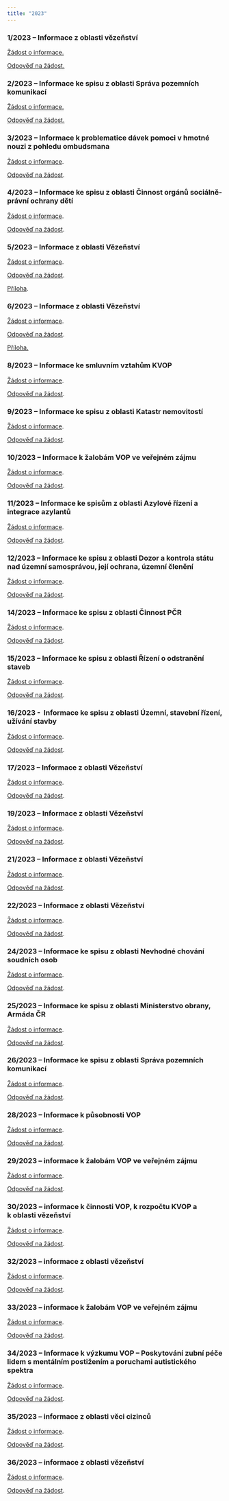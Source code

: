 ```yaml
---
title: "2023"
---
```

<h3>1/2023 &ndash; Informace z&nbsp;oblasti vězeňství</h3>

<p><a href="https://www.ochrance.cz/info106/2023/1_2023_zadost.pdf">Žádost o informace.</a></p>

<p><a href="https://www.ochrance.cz/info106/2023/1_2023_odpoved.odt">Odpověď na žádost.</a></p>

<h3>2/2023 &ndash; Informace ke spisu z&nbsp;oblasti Správa pozemních komunikací</h3>

<p><a href="https://www.ochrance.cz/info106/2023/2_2023_zadost.pdf">Žádost o informace.</a></p>

<p><a href="https://www.ochrance.cz/info106/2023/2_2023_odpoved.odt">Odpověď na žádost.</a></p>

<h3>3/2023 &ndash; Informace k problematice dávek pomoci v&nbsp;hmotné nouzi z&nbsp;pohledu ombudsmana</h3>

<p><a href="https://www.ochrance.cz/info106/2023/3_2023_zadost.pdf">Žádost o informace</a>.</p>

<p><a href="https://www.ochrance.cz/info106/2023/3_2023_odpoved.odt">Odpověď na žádost</a>.</p>

<h3>4/2023 &ndash; Informace ke spisu z&nbsp;oblasti Činnost orgánů sociálně-právní ochrany dětí</h3>

<p><a href="https://www.ochrance.cz/info106/2023/4_2023_zadost.pdf">Žádost o informace</a>.</p>

<p><a href="https://www.ochrance.cz/info106/2023/4_2023_odpoved.odt">Odpověď na žádost</a>.</p>

<h3>5/2023 &ndash; Informace z&nbsp;oblasti Vězeňství</h3>

<p><a href="https://www.ochrance.cz/info106/2023/5_2023_zadost.pdf">Žádost o informace</a>.</p>

<p><a href="https://www.ochrance.cz/info106/2023/5_2023_odpoved.odt">Odpověď na žádost</a>.</p>

<p><a href="https://www.ochrance.cz/info106/2023/5_2023_odpoved_priloha.pdf">Příloha</a>.</p>

<h3>6/2023 &ndash; Informace z&nbsp;oblasti Vězeňství</h3>

<p><a href="https://www.ochrance.cz/info106/2023/6_2023_zadost.pdf">Žádost o informace</a>.</p>

<p><a href="https://www.ochrance.cz/info106/2023/6_2023_odpoved.odt">Odpověď na žádost</a>.</p>

<p><a href="https://www.ochrance.cz/info106/2023/6_2023_odpoved_priloha.pdf">Příloha.</a></p>

<h3>8/2023 &ndash; Informace ke smluvním vztahům KVOP</h3>

<p><a href="https://www.ochrance.cz/info106/2023/8_2023_zadost.pdf">Žádost o informace</a>.</p>

<p><a href="https://www.ochrance.cz/info106/2023/8_2023_odpoved.odt">Odpověď na žádost</a>.</p>

<h3>9/2023 &ndash; Informace ke spisu z&nbsp;oblasti Katastr nemovitostí</h3>

<p><a href="https://www.ochrance.cz/info106/2023/9_2023_zadost.pdf">Žádost o informace</a>.</p>

<p><a href="https://www.ochrance.cz/info106/2023/9_2023_odpoved.odt">Odpověď na žádost</a>.</p>

<h3>10/2023 &ndash; Informace k&nbsp;žalobám VOP ve veřejném zájmu</h3>

<p><a href="https://www.ochrance.cz/info106/2023/10_2023_zadost.pdf">Žádost o informace</a>.</p>

<p><a href="https://www.ochrance.cz/info106/2023/10_2023_odpoved.odt">Odpověď na žádost</a>.</p>

<h3>11/2023 &ndash; Informace ke spisům z&nbsp;oblasti Azylové řízení a integrace azylantů</h3>

<p><a href="https://www.ochrance.cz/info106/2023/11_2023_zadost.pdf">Žádost o informace</a>.</p>

<p><a href="https://www.ochrance.cz/info106/2023/11_2023_odpoved.odt">Odpověď na žádost</a>.</p>

<h3>12/2023 &ndash; Informace ke spisu z&nbsp;oblasti Dozor a kontrola státu nad územní samosprávou, její ochrana, územní členění</h3>

<p><a href="https://www.ochrance.cz/info106/2023/12_2023_zadost.pdf">Žádost o informace</a>.</p>

<p><a href="https://www.ochrance.cz/info106/2023/12_2023_odpoved.odt">Odpověď na žádost</a>.</p>

<h3>14/2023 &ndash; Informace ke spisu z&nbsp;oblasti Činnost PČR</h3>

<p><a href="https://www.ochrance.cz/info106/2023/14_2023_zadost.pdf">Žádost o informace</a>.</p>

<p><a href="https://www.ochrance.cz/info106/2023/14_2023_odpoved.rtf">Odpověď na žádost</a>.</p>

<h3>15/2023 &ndash; Informace ke spisu z&nbsp;oblasti Řízení o odstranění staveb</h3>

<p><a href="https://www.ochrance.cz/info106/2023/15_2023_zadost.pdf">Žádost o informace</a>.</p>

<p><a href="https://www.ochrance.cz/info106/2023/15_2023_odpoved_.odt">Odpověď na žádost</a>.</p>

<h3>16/2023 -&nbsp; Informace ke spisu z&nbsp;oblasti Územní, stavební řízení, užívání stavby</h3>

<p><a href="https://www.ochrance.cz/info106/2023/16_2023_zadost.pdf">Žádost o informace</a>.</p>

<p><a href="https://www.ochrance.cz/info106/2023/16_2023_odpoved.odt">Odpověď na žádost</a>.</p>

<h3>17/2023 &ndash; Informace z&nbsp;oblasti Vězeňství</h3>

<p><a href="https://www.ochrance.cz/info106/2023/17_2023_zadost.pdf">Žádost o informace</a>.</p>

<p><a href="https://www.ochrance.cz/info106/2023/17_2023_odpoved.odt">Odpověď na žádost</a>.</p>

<h3>19/2023 &ndash; Informace z&nbsp;oblasti Vězeňství</h3>

<p><a href="https://www.ochrance.cz/info106/2023/19_2023_zadost.pdf">Žádost o informace</a>.</p>

<p><a href="https://www.ochrance.cz/info106/2023/19_2023_odpoved.odt">Odpověď na žádost</a>.</p>

<h3>21/2023 &ndash; Informace z&nbsp;oblasti Vězeňství</h3>

<p><a href="https://www.ochrance.cz/info106/2023/21_2023_zadost.pdf">Žádost o informace</a>.</p>

<p><a href="https://www.ochrance.cz/info106/2023/21_2023_odpoved.odt">Odpověď na žádost</a>.</p>

<h3>22/2023 &ndash; Informace z&nbsp;oblasti Vězeňství</h3>

<p><a href="https://www.ochrance.cz/info106/2023/22_zadost.pdf">Žádost o informace</a>.</p>

<p><a href="https://www.ochrance.cz/info106/2023/22_2023_odpoved.odt">Odpověď na žádost</a>.</p>

<h3>24/2023 &ndash; Informace ke spisu z&nbsp;oblasti Nevhodné chování soudních osob</h3>

<p><a href="https://www.ochrance.cz/info106/2023/24_2023_zadost.pdf">Žádost o informace</a>.</p>

<p><a href="https://www.ochrance.cz/info106/2023/24_2023_odpoved.odt">Odpověď na žádost</a>.</p>

<h3>25/2023 &ndash; Informace ke spisu z&nbsp;oblasti Ministerstvo obrany, Armáda ČR</h3>

<p><a href="https://www.ochrance.cz/info106/2023/25_2023_zadost.pdf">Žádost o informace</a>.</p>

<p><a href="https://www.ochrance.cz/info106/2023/25_2023_odpoved.odt">Odpověď na žádost</a>.</p>

<h3>26/2023 &ndash; Informace ke spisu z&nbsp;oblasti Správa pozemních komunikací</h3>

<p><a href="https://www.ochrance.cz/info106/2023/26_2023_zadost.pdf">Žádost o informace</a>.</p>

<p><a href="https://www.ochrance.cz/info106/2023/26_2023_odpoved.odt">Odpověď na žádost</a>.</p>

<h3>28/2023 &ndash; Informace k&nbsp;působnosti VOP</h3>

<p><a href="https://www.ochrance.cz/info106/2023/28_2023_zadost.pdf">Žádost o informace</a>.</p>

<p><a href="https://www.ochrance.cz/info106/2023/28_2023_odpoved.odt">Odpověď na žádost</a>.</p>

<h3>29/2023 &ndash; informace k&nbsp;žalobám VOP ve veřejném zájmu</h3>

<p><a href="https://www.ochrance.cz/info106/2023/29_2023_zadost.pdf">Žádost o informace</a>.</p>

<p><a href="https://www.ochrance.cz/info106/2023/29_203_odpoved.odt">Odpověď na žádost</a>.</p>

<h3>30/2023 &ndash; informace k&nbsp;činnosti VOP, k&nbsp;rozpočtu KVOP a k&nbsp;oblasti vězeňství</h3>

<p><a href="https://www.ochrance.cz/info106/2023/30_2023_zadost.pdf">Žádost o informace</a>.</p>

<p><a href="https://www.ochrance.cz/info106/2023/30_2023_odpoved.odt">Odpověď na žádost</a>.</p>

<h3>32/2023 &ndash; informace z&nbsp;oblasti vězeňství</h3>

<p><a href="https://www.ochrance.cz/info106/2023/32_2023_zadost.pdf">Žádost o informace</a>.</p>

<p><a href="https://www.ochrance.cz/info106/2023/32_2023_odpoved.odt">Odpověď na žádost</a>.</p>

<h3>33/2023 &ndash; informace k&nbsp;žalobám VOP ve veřejném zájmu</h3>

<p><a href="https://www.ochrance.cz/info106/2023/33_2023_zadost.pdf">Žádost o informace</a>.</p>

<p><a href="https://www.ochrance.cz/info106/2023/33_2023_odpoved.odt">Odpověď na žádost</a>.</p>

<h3>34/2023 &ndash; Informace k&nbsp;výzkumu VOP &ndash; Poskytování zubní péče lidem s&nbsp;mentálním postižením a poruchami autistického spektra</h3>

<p><a href="https://www.ochrance.cz/info106/2023/34_2023_zadost.pdf">Žádost o informace</a>.</p>

<p><a href="https://www.ochrance.cz/info106/2023/34_2023_odpoved.odt">Odpověď na žádost</a>.</p>

<h3>35/2023 &ndash; informace z&nbsp;oblasti věci cizinců</h3>

<p><a href="https://www.ochrance.cz/info106/2023/35_2023_zadost.pdf">Žádost o informace</a>.</p>

<p><a href="https://www.ochrance.cz/info106/2023/35_2023_odpoved.odt">Odpověď na žádost</a>.</p>

<h3>36/2023 &ndash; informace z&nbsp;oblasti vězeňství</h3>

<p><a href="https://www.ochrance.cz/info106/2023/36_2023_zadost.pdf">Žádost o informace</a>.</p>

<p><a href="https://www.ochrance.cz/info106/2023/36_2023_odpoved.odt">Odpověď na žádost</a>.</p>

